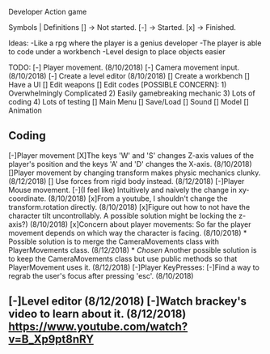 Developer Action game

Symbols | Definitions
[] -> Not started.
[-] -> Started.
[x] -> Finished.

Ideas:
 -Like a rpg where the player is a genius developer
 -The player is able to code under a workbench
 -Level design to place objects easier


TODO:
 [-] Player movement. (8/10/2018)
 [-] Camera movement input. (8/10/2018)
 [-] Create a level editor (8/10/2018)
 [] Create a workbench
	[] Have a UI
		[] Edit weapons
		[] Edit codes 
			[POSSIBLE CONCERN]: 1) Overwhelmingly Complicated 
								2) Easily gamebreaking mechanic 
								3) Lots of coding 
								4) Lots of testing
 [] Main Menu
	[] Save/Load
 [] Sound
 [] Model
	[] Animation

 Coding
 --------------------------------------------------------------------------------------------------------------------------------
[-]Player movement
	[X]The keys 'W' and 'S' changes Z-axis values of the player's position and the keys 'A' and 'D' changes the X-axis. (8/10/2018)
	[]Player movement by changing transform makes physic mechanics clunky. (8/12/2018)
		[] Use forces from rigid body instead. (8/12/2018)
[-]Player Mouse movement.
	[-](I feel like) Intuitively and naively the change in xy-coordinate. (8/10/2018)
	[x]From a youtube, I shouldn't change the transform.rotation directly. (8/10/2018)
	[x]Figure out how to not have the character tilt uncontrollably. A possible solution might be locking the z-axis?) (8/10/2018)
	[x]Concern about player movements: So far the player movement depends on which way the character is facing. (8/10/2018)
		* Possible solution is to merge the CameraMovements class with PlayerMovements class. (8/12/2018)
		* *Chosen* Another possible solution is to keep the CameraMovements class but use public methods so that PlayerMovement uses it. (8/12/2018)
[-]Player KeyPresses:
	[-]Find a way to regrab the user's focus after pressing 'esc'. (8/10/2018)

[-]Level editor (8/12/2018)
	[-]Watch brackey's video to learn about it. (8/12/2018) https://www.youtube.com/watch?v=B_Xp9pt8nRY
--------------------------------------------------------------------------------------------------------------------------------
